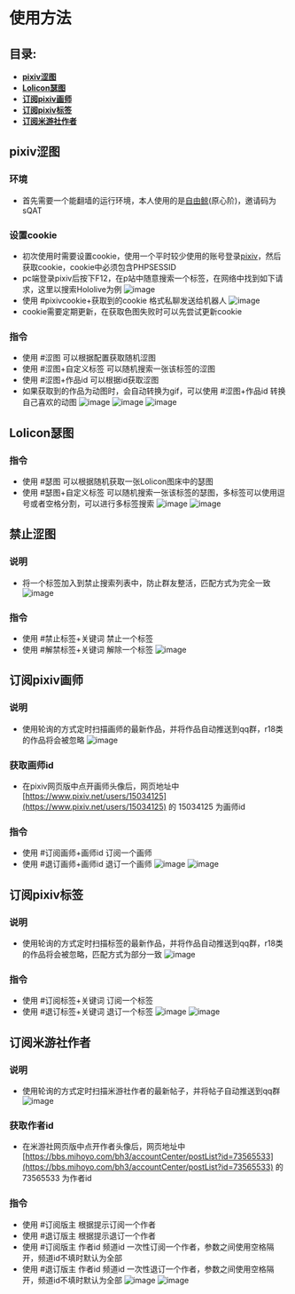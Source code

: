 # 使用方法

## 目录:
+ **[pixiv涩图](Menu.md#pixiv涩图)**
+ **[Lolicon瑟图](Menu.md#Lolicon瑟图)**
+ **[订阅pixiv画师](Menu.md#订阅pixiv画师)**
+ **[订阅pixiv标签](Menu.md#订阅pixiv标签)**
+ **[订阅米游社作者](Menu.md#订阅米游社作者)**

## pixiv涩图
### 环境
- 首先需要一个能翻墙的运行环境，本人使用的是[自由鲸](https://www.freewhale.us/auth/register?code=sQAT)(原心阶)，邀请码为sQAT

### 设置cookie
- 初次使用时需要设置cookie，使用一个平时较少使用的账号登录[pixiv](https://www.pixiv.net)，然后获取cookie，cookie中必须包含PHPSESSID
- pc端登录pixiv后按下F12，在p站中随意搜索一个标签，在网络中找到如下请求，这里以搜索Hololive为例
![image](https://user-images.githubusercontent.com/89188316/153154862-8785396e-414a-4f2d-bba3-f7ca8c34f144.png)
- 使用 #pixivcookie+获取到的cookie 格式私聊发送给机器人
![image](https://user-images.githubusercontent.com/89188316/153157373-047aa094-483f-4051-9833-ca6af15698ff.png)
- cookie需要定期更新，在获取色图失败时可以先尝试更新cookie

### 指令
- 使用 #涩图 可以根据配置获取随机涩图
- 使用 #涩图+自定义标签 可以随机搜索一张该标签的涩图
- 使用 #涩图+作品id 可以根据id获取涩图
- 如果获取到的作品为动图时，会自动转换为gif，可以使用 #涩图+作品id 转换自己喜欢的动图
![image](https://user-images.githubusercontent.com/89188316/153163179-cab64f76-8b5b-47b5-a59b-099168d8a995.png)
![image](https://user-images.githubusercontent.com/89188316/153164054-604ad40e-d272-4652-923b-88fd45d911d8.png)
![image](https://user-images.githubusercontent.com/89188316/153159925-d0dff1cd-0e26-4be1-9870-c16d57ea01b5.png)

## Lolicon瑟图
### 指令
- 使用 #瑟图 可以根据随机获取一张Lolicon图床中的瑟图
- 使用 #瑟图+自定义标签 可以随机搜索一张该标签的瑟图，多标签可以使用逗号或者空格分割，可以进行多标签搜索
![image](https://user-images.githubusercontent.com/89188316/153168163-bb47b63d-bbbb-4ab9-8007-2e33f9a5c13d.png)
![image](https://user-images.githubusercontent.com/89188316/153169798-ce49c3be-154c-48fd-9a99-e991430c682a.png)

## 禁止涩图
### 说明
- 将一个标签加入到禁止搜索列表中，防止群友整活，匹配方式为完全一致
![image](https://user-images.githubusercontent.com/89188316/153175892-80e31abe-cbf7-4485-bfb1-bc7370f8c06d.png)

### 指令
- 使用 #禁止标签+关键词 禁止一个标签
- 使用 #解禁标签+关键词 解除一个标签
![image](https://user-images.githubusercontent.com/89188316/153180083-4bf06489-a5df-48ee-84f6-56805a60e007.png)


## 订阅pixiv画师
### 说明
- 使用轮询的方式定时扫描画师的最新作品，并将作品自动推送到qq群，r18类的作品将会被忽略
![image](https://user-images.githubusercontent.com/89188316/153171928-b9e90263-5351-41a4-824f-6a999feca886.png)

### 获取画师id
- 在pixiv网页版中点开画师头像后，网页地址中 [https://www.pixiv.net/users/15034125](https://www.pixiv.net/users/15034125) 的 15034125 为画师id

### 指令
- 使用 #订阅画师+画师id 订阅一个画师
- 使用 #退订画师+画师id 退订一个画师
![image](https://user-images.githubusercontent.com/89188316/153182768-f7ffd4a2-eb46-424c-8126-347b737fde11.png)
![image](https://user-images.githubusercontent.com/89188316/153170330-ecb886e6-2e59-4423-bfb1-d122001ea1fc.png)

## 订阅pixiv标签
### 说明
- 使用轮询的方式定时扫描标签的最新作品，并将作品自动推送到qq群，r18类的作品将会被忽略，匹配方式为部分一致
![image](https://user-images.githubusercontent.com/89188316/153169722-389c2058-a54f-46e6-9004-c9073498f0b9.png)

### 指令
- 使用 #订阅标签+关键词 订阅一个标签
- 使用 #退订标签+关键词 退订一个标签
![image](https://user-images.githubusercontent.com/89188316/153172783-c09563f7-2bf7-4d54-b112-1f539b69e7fe.png)
![image](https://user-images.githubusercontent.com/89188316/153180473-a9065289-1ada-4a04-83a2-8920313dba2c.png)

## 订阅米游社作者
### 说明
- 使用轮询的方式定时扫描米游社作者的最新帖子，并将帖子自动推送到qq群
![image](https://user-images.githubusercontent.com/89188316/170288223-1e611741-fdc4-43f4-8be1-f00155a2037f.png)

### 获取作者id
- 在米游社网页版中点开作者头像后，网页地址中 [https://bbs.mihoyo.com/bh3/accountCenter/postList?id=73565533](https://bbs.mihoyo.com/bh3/accountCenter/postList?id=73565533) 的 73565533 为作者id

### 指令
- 使用 #订阅版主 根据提示订阅一个作者
- 使用 #退订版主 根据提示退订一个作者
- 使用 #订阅版主 作者id 频道id  一次性订阅一个作者，参数之间使用空格隔开，频道id不填时默认为全部
- 使用 #退订版主 作者id 频道id  一次性退订一个作者，参数之间使用空格隔开，频道id不填时默认为全部
![image](https://user-images.githubusercontent.com/89188316/170291547-bc186724-ecf3-497f-a79f-e1721868a5fd.png)
![image](https://user-images.githubusercontent.com/89188316/170291697-106f598a-c077-4d28-8020-6eea2560c963.png)






